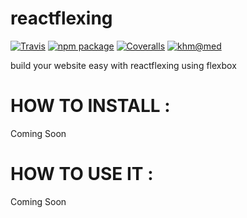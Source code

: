 # reactflexing

[![Travis][build-badge]][build]
[![npm package][npm-badge]][npm]
[![Coveralls][coveralls-badge]][coveralls]
[![khm@med]][khm@med]

build your website easy with reactflexing using flexbox 

# HOW TO INSTALL :

Coming Soon

# HOW TO USE IT :

Coming Soon


[build-badge]: https://img.shields.io/travis/user/repo/master.png?style=flat-square
[build]: https://travis-ci.org/user/repo

[npm-badge]: https://img.shields.io/npm/v/npm-package.png?style=flat-square
[npm]: https://www.npmjs.org/package/npm-package

[coveralls-badge]: https://img.shields.io/coveralls/user/repo/master.png?style=flat-square
[coveralls]: https://coveralls.io/github/user/repo
[khm@med]: http://Comming-Soon
